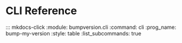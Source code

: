 # CLI Reference

::: mkdocs-click
    :module: bumpversion.cli
    :command: cli
    :prog_name: bump-my-version
    :style: table
    :list_subcommands: true
